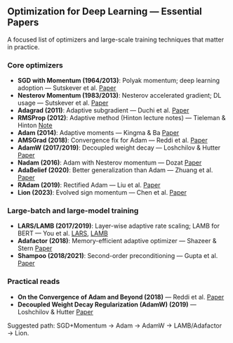 ## Optimization for Deep Learning — Essential Papers

A focused list of optimizers and large-scale training techniques that matter in practice.

### Core optimizers
- **SGD with Momentum (1964/2013)**: Polyak momentum; deep learning adoption — Sutskever et al. [Paper](https://proceedings.neurips.cc/paper_files/paper/2013/file/51c5c3af6…)
- **Nesterov Momentum (1983/2013)**: Nesterov accelerated gradient; DL usage — Sutskever et al. [Paper](https://proceedings.neurips.cc/paper_files/paper/2013/file/51c5c3af6…)
- **Adagrad (2011)**: Adaptive subgradient — Duchi et al. [Paper](https://jmlr.org/papers/v12/duchi11a.html)
- **RMSProp (2012)**: Adaptive method (Hinton lecture notes) — Tieleman & Hinton [Note](https://www.cs.toronto.edu/~hinton/coursera/lecture6/lec6.pdf)
- **Adam (2014)**: Adaptive moments — Kingma & Ba [Paper](https://arxiv.org/abs/1412.6980)
- **AMSGrad (2018)**: Convergence fix for Adam — Reddi et al. [Paper](https://arxiv.org/abs/1904.09237)
- **AdamW (2017/2019)**: Decoupled weight decay — Loshchilov & Hutter [Paper](https://arxiv.org/abs/1711.05101)
- **Nadam (2016)**: Adam with Nesterov momentum — Dozat [Paper](https://openreview.net/pdf?id=OM0jvwB8jIp57ZJjtNEZ)
- **AdaBelief (2020)**: Better generalization than Adam — Zhuang et al. [Paper](https://arxiv.org/abs/2010.07468)
- **RAdam (2019)**: Rectified Adam — Liu et al. [Paper](https://arxiv.org/abs/1908.03265)
- **Lion (2023)**: Evolved sign momentum — Chen et al. [Paper](https://arxiv.org/abs/2302.06675)

### Large-batch and large-model training
- **LARS/LAMB (2017/2019)**: Layer-wise adaptive rate scaling; LAMB for BERT — You et al. [LARS](https://arxiv.org/abs/1708.03888), [LAMB](https://arxiv.org/abs/1904.00962)
- **Adafactor (2018)**: Memory-efficient adaptive optimizer — Shazeer & Stern [Paper](https://arxiv.org/abs/1804.04235)
- **Shampoo (2018/2021)**: Second-order preconditioning — Gupta et al. [Paper](https://arxiv.org/abs/1802.09568)

### Practical reads
- **On the Convergence of Adam and Beyond (2018)** — Reddi et al. [Paper](https://arxiv.org/abs/1904.09237)
- **Decoupled Weight Decay Regularization (AdamW) (2019)** — Loshchilov & Hutter [Paper](https://arxiv.org/abs/1711.05101)

Suggested path: SGD+Momentum → Adam → AdamW → LAMB/Adafactor → Lion.



